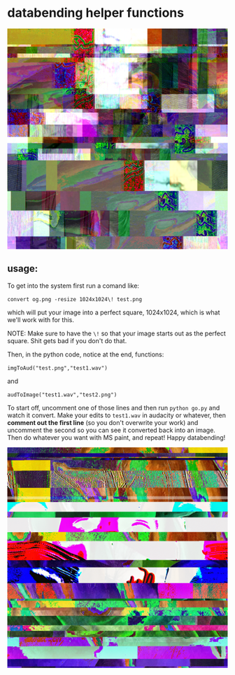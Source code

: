 # databending helper functions
![alt text](https://github.com/kitchWWW/dataBending/blob/main/z_keep/p_10.png?raw=true)

## usage:

To get into the system first run a comand like:
```
convert og.png -resize 1024x1024\! test.png
```
which will put your image into a perfect square, 1024x1024, which is what we'll work with for this.

NOTE: Make sure to have the `\!` so that your image starts out as the perfect square. Shit gets bad if you don't do that.

Then, in the python code, notice at the end, functions:
```
imgToAud("test.png","test1.wav")
```
and 
```
audToImage("test1.wav","test2.png")
```

To start off, uncomment one of those lines and then run `python go.py` and watch it convert. Make your edits to `test1.wav` in audacity or whatever, then **comment out the first line** (so you don't overwrite your work) and uncomment the second so you can see it converted back into an image. Then do whatever you want with MS paint, and repeat! Happy databending!

![alt text](https://github.com/kitchWWW/dataBending/blob/main/z_keep/p_2.png?raw=true)
